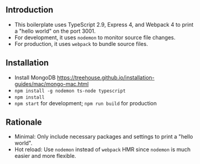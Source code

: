 ## Introduction

- This boilerplate uses TypeScript 2.9, Express 4, and Webpack 4
  to print a "hello world" on the port 3001.
- For development, it uses `nodemon` to monitor source file changes.
- For production, it uses `webpack` to bundle source files.

## Installation

- Install MongoDB https://treehouse.github.io/installation-guides/mac/mongo-mac.html
- `npm install -g nodemon ts-node typescript`
- `npm install`
- `npm start` for development; `npm run build` for production

## Rationale

- Minimal: Only include necessary packages and settings to print a "hello world".
- Hot reload: Use `nodemon` instead of `webpack` HMR since `nodemon` is much easier and more flexible.
